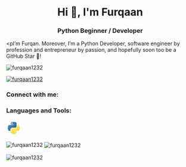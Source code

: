 <h1 align="center">Hi 👋, I'm Furqaan</h1>
<h3 align="center">Python Beginner / Developer</h3>

<pI’m Furqan. Moreover, I’m a Python Developer, software engineer by profession and entrepreneur by passion, and hopefully soon too be a GitHub Star 🌟! 
</p>

<p align="left"> <img src="https://komarev.com/ghpvc/?username=furqaan1232&label=Profile%20views&color=0e75b6&style=flat" alt="furqaan1232" /> </p>

<p align="left"> <a href="https://github.com/ryo-ma/github-profile-trophy"><img src="https://github-profile-trophy.vercel.app/?username=furqaan1232" alt="furqaan1232" /></a> </p>

<h3 align="left">Connect with me:</h3>
<p align="left">
</p>

<h3 align="left">Languages and Tools:</h3>
<p align="left"> <a href="https://www.python.org" target="_blank" rel="noreferrer"> <img src="https://raw.githubusercontent.com/devicons/devicon/master/icons/python/python-original.svg" alt="python" width="40" height="40"/> </a> </p>

<p><img align="left" src="https://github-readme-stats.vercel.app/api/top-langs?username=furqaan1232&show_icons=true&locale=en&layout=compact" alt="furqaan1232" /></p>

<p>&nbsp;<img align="center" src="https://github-readme-stats.vercel.app/api?username=furqaan1232&show_icons=true&locale=en" alt="furqaan1232" /></p>

<p><img align="center" src="https://github-readme-streak-stats.herokuapp.com/?user=furqaan1232&" alt="furqaan1232" /></p>


